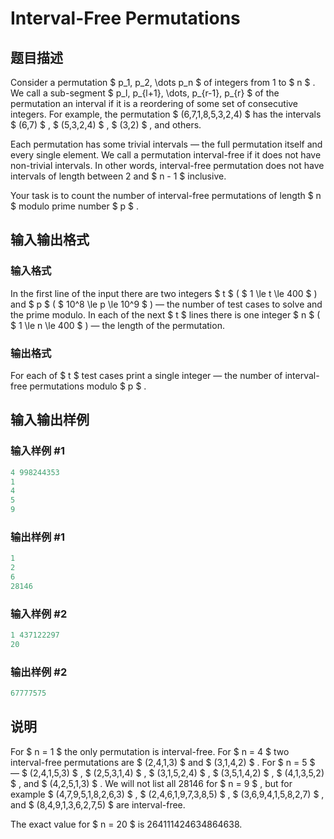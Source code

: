# Interval-Free Permutations

## 题目描述

Consider a permutation $ p_1, p_2, \dots p_n $ of integers from 1 to $ n $ . We call a sub-segment $ p_l, p_{l+1}, \dots, p_{r-1}, p_{r} $ of the permutation an interval if it is a reordering of some set of consecutive integers. For example, the permutation $ (6,7,1,8,5,3,2,4) $ has the intervals $ (6,7) $ , $ (5,3,2,4) $ , $ (3,2) $ , and others.

Each permutation has some trivial intervals — the full permutation itself and every single element. We call a permutation interval-free if it does not have non-trivial intervals. In other words, interval-free permutation does not have intervals of length between 2 and $ n - 1 $ inclusive.

Your task is to count the number of interval-free permutations of length $ n $ modulo prime number $ p $ .

## 输入输出格式

### 输入格式

In the first line of the input there are two integers $ t $ ( $ 1 \le t \le 400 $ ) and $ p $ ( $ 10^8 \le p \le 10^9 $ ) — the number of test cases to solve and the prime modulo. In each of the next $ t $ lines there is one integer $ n $ ( $ 1 \le n \le 400 $ ) — the length of the permutation.

### 输出格式

For each of $ t $ test cases print a single integer — the number of interval-free permutations modulo $ p $ .

## 输入输出样例

### 输入样例 #1

```cpp
4 998244353
1
4
5
9

```
### 输出样例 #1

```cpp
1
2
6
28146

```
### 输入样例 #2

```cpp
1 437122297
20

```
### 输出样例 #2

```cpp
67777575

```
## 说明

For $ n = 1 $ the only permutation is interval-free. For $ n = 4 $ two interval-free permutations are $ (2,4,1,3) $ and $ (3,1,4,2) $ . For $ n = 5 $ — $ (2,4,1,5,3) $ , $ (2,5,3,1,4) $ , $ (3,1,5,2,4) $ , $ (3,5,1,4,2) $ , $ (4,1,3,5,2) $ , and $ (4,2,5,1,3) $ . We will not list all 28146 for $ n = 9 $ , but for example $ (4,7,9,5,1,8,2,6,3) $ , $ (2,4,6,1,9,7,3,8,5) $ , $ (3,6,9,4,1,5,8,2,7) $ , and $ (8,4,9,1,3,6,2,7,5) $ are interval-free.

The exact value for $ n = 20 $ is 264111424634864638.


